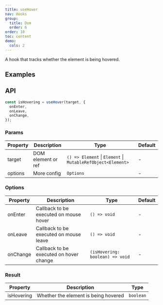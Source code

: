 ```yaml
---
title: useHover
nav: Hooks
group:
  title: Dom
  order: 6
order: 10
toc: content
demo:
  cols: 2
---
```


A hook that tracks whether the element is being hovered.

## Examples

<!-- prettier-ignore -->
<code src="./demo/demo1.tsx"></code>
<code src="./demo/demo2.tsx"></code>

## API

```javascript
const isHovering = useHover(target, {
  onEnter,
  onLeave,
  onChange,
});
```

### Params

| Property | Description | Type | Default |
| --- | --- | --- | --- |
| target | DOM element or ref | `() => Element` \| `Element` \| `MutableRefObject<Element>` | - |
| options | More config | `Options` | - |

### Options

| Property | Description                             | Type                            | Default |
| -------- | --------------------------------------- | ------------------------------- | ------- |
| onEnter  | Callback to be executed on mouse hover  | `() => void`                    | -       |
| onLeave  | Callback to be executed on mouse leave  | `() => void`                    | -       |
| onChange | Callback to be executed on hover change | `(isHovering: boolean) => void` | -       |

### Result

| Property   | Description                          | Type      |
| ---------- | ------------------------------------ | --------- |
| isHovering | Whether the element is being hovered | `boolean` |
